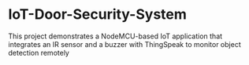 # IoT-Door-Security-System
This project demonstrates a NodeMCU-based IoT application that integrates an IR sensor and a buzzer with ThingSpeak to monitor object detection remotely
